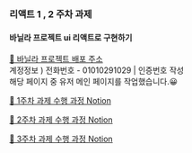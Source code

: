### 리액트 1 , 2 주차 과제

#### 바닐라 프로젝트 ui 리액트로 구현하기

[🚀 바닐라 프로젝트 배포 주소](https://euid-market.netlify.app/)
<br>
계정정보 ) 전화번호 - 01010291029 | 인증번호 작성
<br>
해당 페이지 중 유저 메인 페이지를 작업했습니다.😀

[ 🚀 1주차 과제 수행 과정 Notion](https://localhost1029.notion.site/vanilla-project-React-bcd5875bdd9f47d7babc862c5343688e?pvs=4)

[🚀 2주차 과제 수행 과정 Notion](https://localhost1029.notion.site/vanilla-project-React-II-55398a185e7d46c2a6e527837e40d6d5?pvs=4)

[🚀 3주차 과제 수행 과정 Notion](https://localhost1029.notion.site/vanilla-project-React-III-93b3d6a2629640d989393224cff0bbd5?pvs=4)

